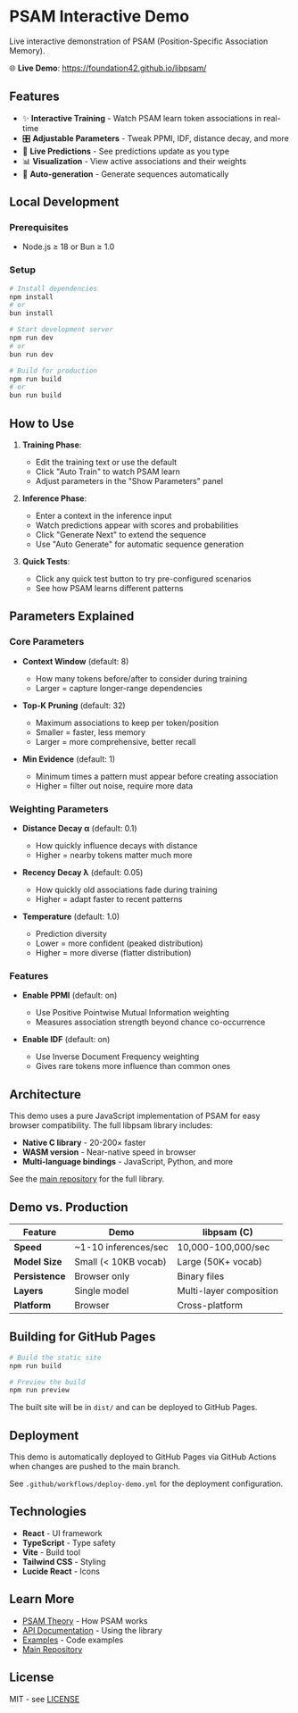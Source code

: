 # PSAM Interactive Demo

Live interactive demonstration of PSAM (Position-Specific Association Memory).

🌐 **Live Demo**: https://foundation42.github.io/libpsam/

## Features

- ✨ **Interactive Training** - Watch PSAM learn token associations in real-time
- 🎛️ **Adjustable Parameters** - Tweak PPMI, IDF, distance decay, and more
- 🔮 **Live Predictions** - See predictions update as you type
- 📊 **Visualization** - View active associations and their weights
- 🎯 **Auto-generation** - Generate sequences automatically

## Local Development

### Prerequisites

- Node.js ≥ 18 or Bun ≥ 1.0

### Setup

```bash
# Install dependencies
npm install
# or
bun install

# Start development server
npm run dev
# or
bun run dev

# Build for production
npm run build
# or
bun run build
```

## How to Use

1. **Training Phase**:
   - Edit the training text or use the default
   - Click "Auto Train" to watch PSAM learn
   - Adjust parameters in the "Show Parameters" panel

2. **Inference Phase**:
   - Enter a context in the inference input
   - Watch predictions appear with scores and probabilities
   - Click "Generate Next" to extend the sequence
   - Use "Auto Generate" for automatic sequence generation

3. **Quick Tests**:
   - Click any quick test button to try pre-configured scenarios
   - See how PSAM learns different patterns

## Parameters Explained

### Core Parameters

- **Context Window** (default: 8)
  - How many tokens before/after to consider during training
  - Larger = capture longer-range dependencies

- **Top-K Pruning** (default: 32)
  - Maximum associations to keep per token/position
  - Smaller = faster, less memory
  - Larger = more comprehensive, better recall

- **Min Evidence** (default: 1)
  - Minimum times a pattern must appear before creating association
  - Higher = filter out noise, require more data

### Weighting Parameters

- **Distance Decay α** (default: 0.1)
  - How quickly influence decays with distance
  - Higher = nearby tokens matter much more

- **Recency Decay λ** (default: 0.05)
  - How quickly old associations fade during training
  - Higher = adapt faster to recent patterns

- **Temperature** (default: 1.0)
  - Prediction diversity
  - Lower = more confident (peaked distribution)
  - Higher = more diverse (flatter distribution)

### Features

- **Enable PPMI** (default: on)
  - Use Positive Pointwise Mutual Information weighting
  - Measures association strength beyond chance co-occurrence

- **Enable IDF** (default: on)
  - Use Inverse Document Frequency weighting
  - Gives rare tokens more influence than common ones

## Architecture

This demo uses a pure JavaScript implementation of PSAM for easy browser compatibility. The full libpsam library includes:

- **Native C library** - 20-200× faster
- **WASM version** - Near-native speed in browser
- **Multi-language bindings** - JavaScript, Python, and more

See the [main repository](https://github.com/Foundation42/libpsam) for the full library.

## Demo vs. Production

| Feature | Demo | libpsam (C) |
|---------|------|-------------|
| **Speed** | ~1-10 inferences/sec | 10,000-100,000/sec |
| **Model Size** | Small (< 10KB vocab) | Large (50K+ vocab) |
| **Persistence** | Browser only | Binary files |
| **Layers** | Single model | Multi-layer composition |
| **Platform** | Browser | Cross-platform |

## Building for GitHub Pages

```bash
# Build the static site
npm run build

# Preview the build
npm run preview
```

The built site will be in `dist/` and can be deployed to GitHub Pages.

## Deployment

This demo is automatically deployed to GitHub Pages via GitHub Actions when changes are pushed to the main branch.

See `.github/workflows/deploy-demo.yml` for the deployment configuration.

## Technologies

- **React** - UI framework
- **TypeScript** - Type safety
- **Vite** - Build tool
- **Tailwind CSS** - Styling
- **Lucide React** - Icons

## Learn More

- [PSAM Theory](../docs/PSAM.md) - How PSAM works
- [API Documentation](../docs/API.md) - Using the library
- [Examples](../examples/) - Code examples
- [Main Repository](https://github.com/Foundation42/libpsam)

## License

MIT - see [LICENSE](../LICENSE)
